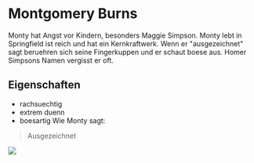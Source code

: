 # Montgomery Burns
Monty hat Angst vor Kindern, besonders Maggie Simpson.
Monty lebt in Springfield ist reich und hat ein Kernkraftwerk.
Wenn er "ausgezeichnet" sagt beruehren sich seine Fingerkuppen und er schaut boese aus.
Homer Simpsons Namen vergisst er oft.
## Eigenschaften
* rachsuechtig
* extrem duenn
* boesartig
Wie Monty sagt:
> Ausgezeichnet
<img src="https://www.google.de/imgres?imgurl=https%3A%2F%2Fwww.kindpng.com%2Fpicc%2Fm%2F390-3909103_mr-burns-excellent-png-clipart-png-download-mr.png&imgrefurl=https%3A%2F%2Fwww.kindpng.com%2Fimgv%2FhTRhJJR_mr-burns-excellent-png-clipart-png-download-mr%2F&tbnid=UMiYr2Fyj5EnhM&vet=12ahUKEwjem5eR9ZrqAhUEwIUKHWnSB4wQMygDegUIARCRAQ..i&docid=bVHRznTnNrP_yM&w=860&h=695&q=monty%20burns%20picture%20free&ved=2ahUKEwjem5eR9ZrqAhUEwIUKHWnSB4wQMygDegUIARCRAQ"/> 